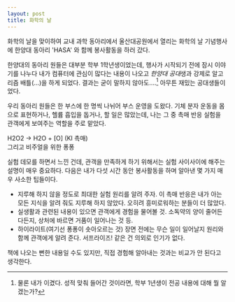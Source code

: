 ```yaml
---
layout: post
title: 화학의 날
---
```


화학의 날을 맞이하여 교내 과학 동아리에서 울산대공원에서 열리는 화학의 날 기념행사에 한양대 동아리 'HASA' 와 함께 봉사활동을 하러 갔다.

한양대의 동아리 원들은 대부분 학부 1학년생이었는데, 행사가 시작되기 전에 잠시 이야기를 나누다 내가 컴퓨터에 관심이 많다는 내용이 나오고  *한양대 공대*생과 강제로 알고리즘 배틀(…)을 하게 되었다. 결과는 굳이 말하지 않아도….[^1] 아무튼 재밌는 공대생들이었다.

우리 동아리 원들은 한 부스에 한 명씩 나뉘어 부스 운영을 도왔다. 기체 분자 운동을 몸으로 표현하거나, 헬륨 흡입을 돕거나, 할 일은 많았는데, 나는 그 중 촉매 반응 실험을 관객에게 보여주는 역할을 주로 맡았다.

H2O2 -> H2O + [O] (KI 촉매)  
그리고 비주얼을 위한 퐁퐁

실험 데모를 하면서 느낀 건데, 관객을 만족하게 하기 위해서는 실험 사이사이에 해주는 설명이 매우 중요하다. 다음은 내가 다섯 시간 동안 봉사활동을 하며 알아낸 몇 가지 매우 사소한 팁들이다.

* 지루해 하지 않을 정도로 최대한 실험 원리를 알려 주자. 이 촉매 반응은 내가 아는 모든 지식을 알려 줘도 지루해 하지 않았다. 오히려 흥미로워하는 분들이 더 많았다.
* 실생활과 관련된 내용이 있으면 관객에게 경험을 물어볼 것. 소독약의 양이 줄어든다든지, 상처에 바르면 거품이 일어나는 것 등.
* 하이라이트(여기선 퐁퐁이 솟아오르는 것) 장면 전에는 무슨 일이 일어날지 원리와 함께 관객에게 알려 준다. 서프라이즈! 같은 건 의외로 인기가 없다.

책에 나오는 뻔한 내용일 수도 있지만, 직접 경험해 알아내는 것과는 비교가 안 된다고 생각한다.

[^1]: 물론 내가 이겼다. 성적 맞춰 들어간 것이라면, 학부 1년생이 전공 내용에 대해 뭘 알겠는가?
